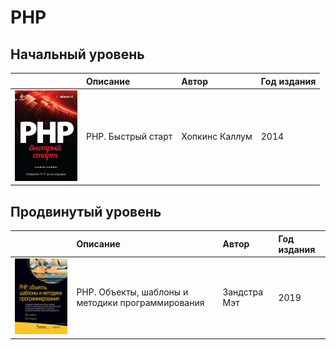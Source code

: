 # PHP

## Начальный уровень
||Описание|Автор|Год издания|
|:-:|:---|:---|:---|
|<img src="images/6006377343.jpg" width="100">|PHP. Быстрый старт|Хопкинс Каллум|2014|

## Продвинутый уровень
||Описание|Автор|Год издания|
|:-:|:-|:-|:-|
|<img src="images/1037901193.jpg" width="250">|PHP. Объекты, шаблоны и методики программирования | Зандстра Мэт| 2019|